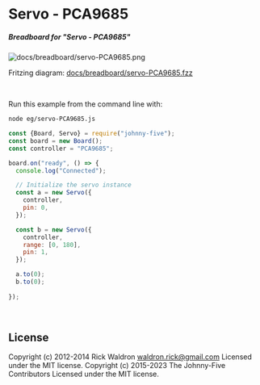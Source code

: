 <!--remove-start-->

# Servo - PCA9685

<!--remove-end-->






##### Breadboard for "Servo - PCA9685"



![docs/breadboard/servo-PCA9685.png](breadboard/servo-PCA9685.png)<br>

Fritzing diagram: [docs/breadboard/servo-PCA9685.fzz](breadboard/servo-PCA9685.fzz)

&nbsp;




Run this example from the command line with:
```bash
node eg/servo-PCA9685.js
```


```javascript
const {Board, Servo} = require("johnny-five");
const board = new Board();
const controller = "PCA9685";

board.on("ready", () => {
  console.log("Connected");

  // Initialize the servo instance
  const a = new Servo({
    controller,
    pin: 0,
  });

  const b = new Servo({
    controller,
    range: [0, 180],
    pin: 1,
  });

  a.to(0);
  b.to(0);
  
});

```








&nbsp;

<!--remove-start-->

## License
Copyright (c) 2012-2014 Rick Waldron <waldron.rick@gmail.com>
Licensed under the MIT license.
Copyright (c) 2015-2023 The Johnny-Five Contributors
Licensed under the MIT license.

<!--remove-end-->
